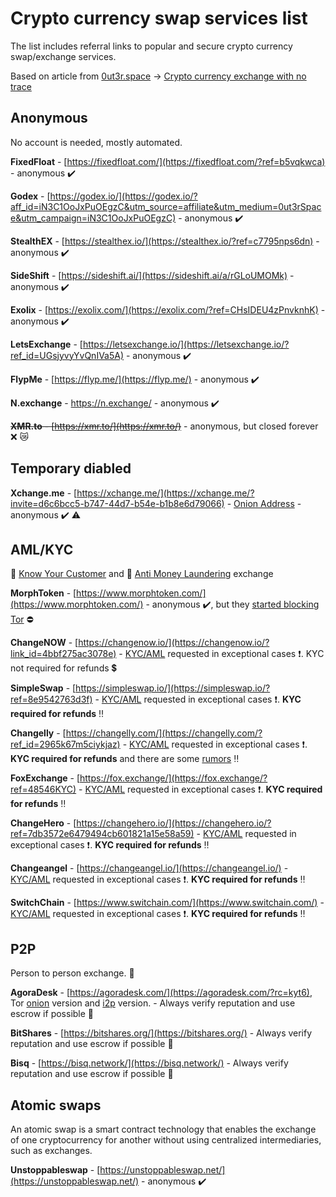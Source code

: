 # Crypto currency swap services list

The list includes referral links to popular and secure crypto currency swap/exchange services.

Based on article from [0ut3r.space](https://0ut3r.space/) -> [Crypto currency exchange with no trace](https://0ut3r.space/2018/12/10/crypto-exchange/)

## Anonymous
No account is needed, mostly automated.

**FixedFloat** - [https://fixedfloat.com/](https://fixedfloat.com/?ref=b5vqkwca) - anonymous :heavy_check_mark:

**Godex** - [https://godex.io/](https://godex.io/?aff_id=iN3C1OoJxPuOEgzC&utm_source=affiliate&utm_medium=0ut3rSpace&utm_campaign=iN3C1OoJxPuOEgzC) - anonymous :heavy_check_mark:

**StealthEX** - [https://stealthex.io/](https://stealthex.io/?ref=c7795nps6dn) - anonymous :heavy_check_mark:

**SideShift** - [https://sideshift.ai/](https://sideshift.ai/a/rGLoUMOMk) - anonymous :heavy_check_mark:

**Exolix** - [https://exolix.com/](https://exolix.com/?ref=CHsIDEU4zPnvknhK) - anonymous :heavy_check_mark:

**LetsExchange** - [https://letsexchange.io/](https://letsexchange.io/?ref_id=UGsjyvyYvQnIVa5A) - anonymous :heavy_check_mark:

**FlypMe** - [https://flyp.me/](https://flyp.me/) - anonymous :heavy_check_mark:

**N.exchange** - https://n.exchange/ - anonymous :heavy_check_mark:

<s>**XMR.to** - [https://xmr.to/](https://xmr.to/)</s> - anonymous, but closed forever :x: :crying_cat_face:

## Temporary diabled

**Xchange.me** - [https://xchange.me/](https://xchange.me/?invite=d6c6bcc5-b747-44d7-b54e-b1b8e6d79066) - [Onion Address](http://xchangen24yn24b6.onion/?invite=d6c6bcc5-b747-44d7-b54e-b1b8e6d79066) - anonymous :heavy_check_mark: :warning:

## AML/KYC
:passport_control: [Know Your Customer](https://en.wikipedia.org/wiki/Know_your_customer) and :money_with_wings: [Anti Money Laundering](https://en.wikipedia.org/wiki/Money_laundering#Anti-money_laundering) exchange

**MorphToken** - [https://www.morphtoken.com/](https://www.morphtoken.com/) - anonymous :heavy_check_mark:, but they [started blocking Tor](https://www.reddit.com/r/Monero/comments/ki1fl0/morphtoken_blocks_tor_now_alternatives/) :no_entry:

**ChangeNOW** - [https://changenow.io/](https://changenow.io/?link_id=4bbf275ac3078e) - [KYC/AML](https://changenow.io/faq/kyc-aml-procedure) requested in exceptional cases :heavy_exclamation_mark:. KYC not required for refunds :heavy_dollar_sign:

**SimpleSwap** - [https://simpleswap.io/](https://simpleswap.io/?ref=8e9542763d3f) - [KYC/AML](https://simpleswap.io/aml-kyc) requested in exceptional cases :heavy_exclamation_mark:. **KYC required for refunds** :bangbang:

**Changelly** - [https://changelly.com/](https://changelly.com/?ref_id=2965k67m5ciykjaz) - [KYC/AML](https://changelly.com/aml-kyc) requested in exceptional cases :heavy_exclamation_mark:. **KYC required for refunds** and there are some [rumors](https://www.reddit.com/r/Monero/comments/9bvs4h/used_changelly/) :bangbang:

**FoxExchange** - [https://fox.exchange/](https://fox.exchange/?ref=48546KYC) - [KYC/AML](https://fox.exchange/aml-kyc) requested in exceptional cases :heavy_exclamation_mark:. **KYC required for refunds** :bangbang:

**ChangeHero** - [https://changehero.io/](https://changehero.io/?ref=7db3572e6479494cb601821a15e58a59) - [KYC/AML](https://changehero.io/?ref=7db3572e6479494cb601821a15e58a59) requested in exceptional cases :heavy_exclamation_mark:. **KYC required for refunds** :bangbang:

**Changeangel** - [https://changeangel.io/](https://changeangel.io/) - [KYC/AML](https://changeangel.io/aml-kyc) requested in exceptional cases :heavy_exclamation_mark:. **KYC required for refunds** :bangbang:

**SwitchChain** - [https://www.switchain.com/](https://www.switchain.com/) - [KYC/AML](https://www.switchain.com/policy) requested in exceptional cases :heavy_exclamation_mark:. **KYC required for refunds** :bangbang:

## P2P
Person to person exchange. :two_men_holding_hands:

**AgoraDesk** - [https://agoradesk.com/](https://agoradesk.com/?rc=kyt6), Tor [onion](http://2jopbxfi2mrw6pfpmufm7smacrgniglr7a4raaila3kwlhlumflxfxad.onion/?rc=kyt6) version and [i2p](http://agoradesk.i2p/?rc=kyt6) version. - Always verify reputation and use escrow if possible :small_red_triangle:

**BitShares** - [https://bitshares.org/](https://bitshares.org/) - Always verify reputation and use escrow if possible :small_red_triangle:

**Bisq** - [https://bisq.network/](https://bisq.network/) - Always verify reputation and use escrow if possible :small_red_triangle:

## Atomic swaps

An atomic swap is a smart contract technology that enables the exchange of one cryptocurrency for another without using centralized intermediaries, such as exchanges.

**Unstoppableswap** - [https://unstoppableswap.net/](https://unstoppableswap.net/) - anonymous :heavy_check_mark:
